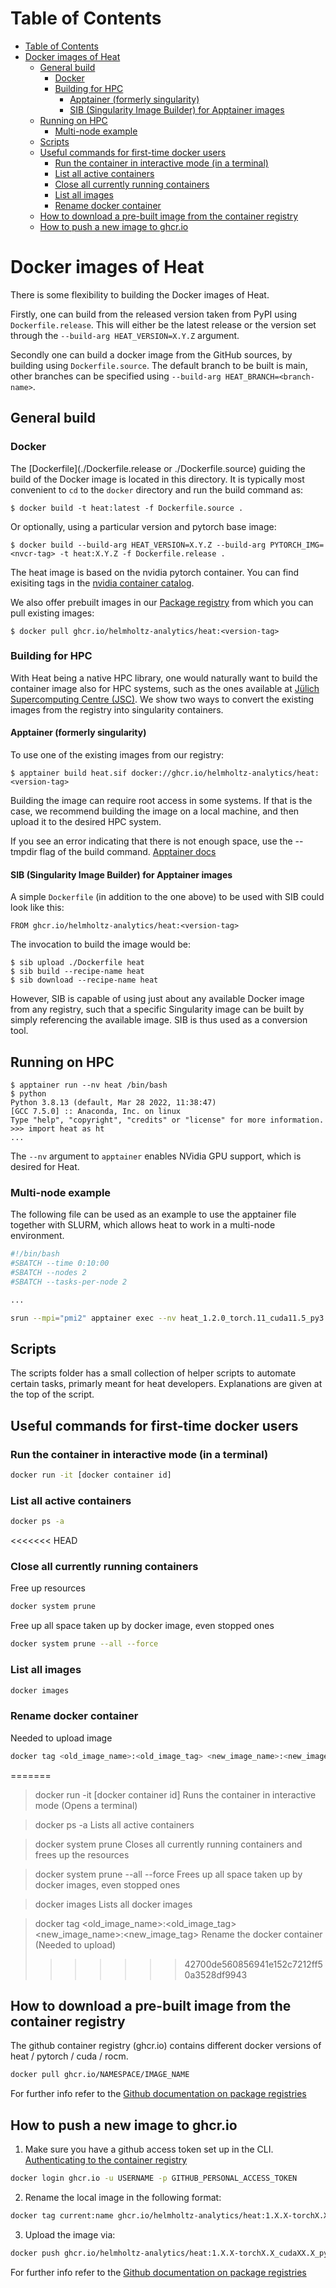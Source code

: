 # Table of Contents
- [Table of Contents](#table-of-contents)
- [Docker images of Heat](#docker-images-of-heat)
	- [General build](#general-build)
		- [Docker](#docker)
		- [Building for HPC](#building-for-hpc)
			- [Apptainer (formerly singularity)](#apptainer-formerly-singularity)
			- [SIB (Singularity Image Builder) for Apptainer images](#sib-singularity-image-builder-for-apptainer-images)
	- [Running on HPC](#running-on-hpc)
		- [Multi-node example](#multi-node-example)
	- [Scripts](#scripts)
	- [Useful commands for first-time docker users](#useful-commands-for-first-time-docker-users)
		- [Run the container in interactive mode (in a terminal)](#run-the-container-in-interactive-mode-in-a-terminal)
		- [List all active containers](#list-all-active-containers)
		- [Close all currently running containers](#close-all-currently-running-containers)
		- [List all images](#list-all-images)
		- [Rename docker container](#rename-docker-container)
	- [How to download a pre-built image from the container registry](#how-to-download-a-pre-built-image-from-the-container-registry)
	- [How to push a new image to ghcr.io](#how-to-push-a-new-image-to-ghcrio)

# Docker images of Heat

There is some flexibility to building the Docker images of Heat.

Firstly, one can build from the released version taken from PyPI using `Dockerfile.release`. This will either be
the latest release or the version set through the `--build-arg HEAT_VERSION=X.Y.Z`
argument.

Secondly one can build a docker image from the GitHub sources, by building using `Dockerfile.source`. The default branch to be built is main, other
branches can be specified using `--build-arg HEAT_BRANCH=<branch-name>`.

## General build

### Docker

The [Dockerfile](./Dockerfile.release or ./Dockerfile.source) guiding the build of the Docker image is located in this directory. It is typically most convenient to `cd` to the `docker` directory and run the  build command as:

```console
$ docker build -t heat:latest -f Dockerfile.source .
```

Or optionally, using a particular version and pytorch base image:

```console
$ docker build --build-arg HEAT_VERSION=X.Y.Z --build-arg PYTORCH_IMG=<nvcr-tag> -t heat:X.Y.Z -f Dockerfile.release .
```

The heat image is based on the nvidia pytorch container. You can find exisiting tags in the [nvidia container catalog](https://catalog.ngc.nvidia.com/orgs/nvidia/containers/pytorch/tags).

We also offer prebuilt images in our [Package registry](https://github.com/helmholtz-analytics/heat/pkgs/container/heat) from which you can pull existing images:

```console
$ docker pull ghcr.io/helmholtz-analytics/heat:<version-tag>
```

### Building for HPC

With Heat being a native HPC library, one would naturally want to build the container
image also for HPC systems, such as the ones available at [Jülich Supercomputing Centre
(JSC)](https://www.fz-juelich.de/jsc/ "Juelich Supercomputing Centre"). We show two ways to convert the existing images from the registry into singularity containers.

#### Apptainer (formerly singularity)

To use one of the existing images from our registry:

	$ apptainer build heat.sif docker://ghcr.io/helmholtz-analytics/heat:<version-tag>

Building the image can require root access in some systems. If that is the case, we recommend building the image on a local machine, and then upload it to the desired HPC system.

If you see an error indicating that there is not enough space, use the --tmpdir flag of the build command. [Apptainer docs](https://apptainer.org/docs/user/latest/build_a_container.html)

#### SIB (Singularity Image Builder) for Apptainer images

A simple `Dockerfile` (in addition to the one above) to be used with SIB could look like
this:

	FROM ghcr.io/helmholtz-analytics/heat:<version-tag>

The invocation to build the image would be:

	$ sib upload ./Dockerfile heat
	$ sib build --recipe-name heat
	$ sib download --recipe-name heat

However, SIB is capable of using just about any available Docker image from any
registry, such that a specific Singularity image can be built by simply referencing the
available image. SIB is thus used as a conversion tool.

## Running on HPC

	$ apptainer run --nv heat /bin/bash
	$ python
	Python 3.8.13 (default, Mar 28 2022, 11:38:47)
	[GCC 7.5.0] :: Anaconda, Inc. on linux
	Type "help", "copyright", "credits" or "license" for more information.
	>>> import heat as ht
	...

The `--nv` argument to `apptainer` enables NVidia GPU support, which is desired for
Heat.

### Multi-node example

The following file can be used as an example to use the apptainer file together with SLURM, which allows heat to work in a multi-node environment.

```bash
#!/bin/bash
#SBATCH --time 0:10:00
#SBATCH --nodes 2
#SBATCH --tasks-per-node 2

...

srun --mpi="pmi2" apptainer exec --nv heat_1.2.0_torch.11_cuda11.5_py3.9.sif bash -c "cd ~/code/heat/examples/lasso; python demo.py"
```

## Scripts

The scripts folder has a small collection of helper scripts to automate certain tasks, primarly meant for heat developers. Explanations are given at the top of the script.

## Useful commands for first-time docker users
### Run the container in interactive mode (in a terminal)
```bash
docker run -it [docker container id]
```
### List all active containers
```bash
docker ps -a
```

<<<<<<< HEAD
### Close all currently running containers
Free up resources
```bash
docker system prune
```
Free up all space taken up by docker image, even stopped ones
```bash
docker system prune --all --force
```
### List all images
```bash
docker images
```
### Rename docker container
Needed to upload image
```bash
docker tag <old_image_name>:<old_image_tag> <new_image_name>:<new_image_tag>
```
=======
> docker run -it [docker container id]
Runs the container in interactive mode (Opens a terminal)

> docker ps -a
Lists all active containers

> docker system prune
Closes all currently running containers and frees up the resources

> docker system prune --all --force
Frees up all space taken up by docker images, even stopped ones

> docker images
Lists all docker images

> docker tag <old_image_name>:<old_image_tag> <new_image_name>:<new_image_tag>
Rename the docker container (Needed to upload)
>>>>>>> 42700de560856941e152c7212ff50a3528df9943

## How to download a pre-built image from the container registry
The github container registry (ghcr.io) contains different docker versions of heat / pytorch / cuda / rocm.
```bash
docker pull ghcr.io/NAMESPACE/IMAGE_NAME
```
> 

For further info refer to the [Github documentation on package registries](https://docs.github.com/en/packages/working-with-a-github-packages-registry/working-with-the-container-registry)

## How to push a new image to ghcr.io

1. Make sure you have a github access token set up in the CLI.
[Authenticating to the container registry](https://docs.github.com/en/packages/working-with-a-github-packages-registry/working-with-the-container-registry#authenticating-to-the-container-registry)

```bash
docker login ghcr.io -u USERNAME -p GITHUB_PERSONAL_ACCESS_TOKEN
```
2. Rename the local image in the following format:
```bash
docker tag current:name ghcr.io/helmholtz-analytics/heat:1.X.X-torchX.X_cudaXX.X_py3.XX
```
3. Upload the image via:
```bash
docker push ghcr.io/helmholtz-analytics/heat:1.X.X-torchX.X_cudaXX.X_py3.XX
```
For further info refer to the [Github documentation on package registries](https://docs.github.com/en/packages/working-with-a-github-packages-registry/working-with-the-container-registry)
